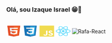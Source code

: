 ### Olá, sou Izaque Israel 😁👋

<!--
**Isaac-Israel/isaac-israel** is a ✨ _special_ ✨ repository because its `README.md` (this file) appears on your GitHub profile.

Here are some ideas to get you started:

- 🔭 Hoje sou desenvolvedor Full Stack ...
- 🌱 Atualmente estou estudando engenharia de software e aperfiçoando meu Node ...
- 👯 I’m looking to collaborate on ...
- 🤔 I’m looking for help with ...
- 💬 Ask me about ...
- 📫 Contate-me através do email: iisrael.afv@gmail.com ...
- 😄 Pronouns: ...
- ⚡ Fun fact: ...
-->
<div style="display: inline_block"><br>

  <img align="center" alt="Rafa-HTML" height="30" width="40" src="https://raw.githubusercontent.com/devicons/devicon/master/icons/html5/html5-original.svg">
  <img align="center" alt="Rafa-CSS" height="30" width="40" src="https://raw.githubusercontent.com/devicons/devicon/master/icons/css3/css3-original.svg">
  <img align="center" alt="Rafa-Js" height="30" width="40" src="https://raw.githubusercontent.com/devicons/devicon/master/icons/javascript/javascript-plain.svg">
  <img align="center" alt="Rafa-React" height="30" width="40" src="https://raw.githubusercontent.com/devicons/devicon/master/icons/react/react-original.svg">
  <img align="center" alt="Rafa-React" height="30" width="40" src="https://user-images.githubusercontent.com/4727/38117885-69734bbc-336c-11e8-8653-86b0fa071896.png">
 </div>
